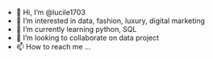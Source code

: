 - 👋 Hi, I’m @lucile1703
- 👀 I’m interested in data, fashion, luxury, digital marketing
- 🌱 I’m currently learning python, SQL
- 💞️ I’m looking to collaborate on data project
- 📫 How to reach me ...

<!---
lucile1703/lucile1703 is a ✨ special ✨ repository because its `README.md` (this file) appears on your GitHub profile.
You can click the Preview link to take a look at your changes.
--->

